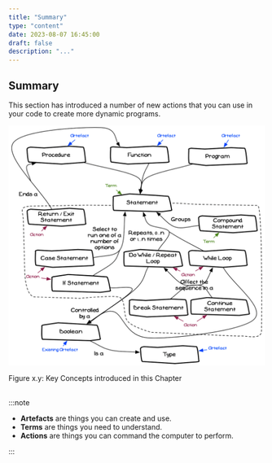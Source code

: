 ```yaml
---
title: "Summary"
type: "content"
date: 2023-08-07 16:45:00
draft: false
description: "..."
---
```


## Summary

This section has introduced a number of new actions that you can use in your code to create more dynamic programs.

<a id="FigureControlFlowSummary"></a>

![Figure x.y: Key Concepts introduced in this Chapter](./images/statement-simple-and-structured.png "Key Concepts introduced in this Chapter")
<div class="caption"><span class="caption-figure-nbr">Figure x.y: </span>Key Concepts introduced in this Chapter</div><br/>

:::note

- **Artefacts** are things you can create and use.
- **Terms** are things you need to understand.
- **Actions** are things you can command the computer to perform.
 

:::
